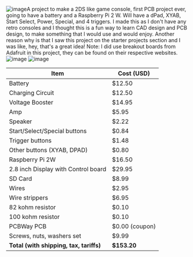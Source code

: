 ![image](https://github.com/user-attachments/assets/8a2da30a-99fa-4ba3-a478-963ce7967918)A project to make a 2DS like game console, first PCB project ever, going to have a battery and a Raspberry Pi 2 W.
Will have a dPad, XYAB, Start Select, Power, Special, and 4 triggers.
I made this as I don't have any retro consoles and I thought this is a fun way to learn CAD design and PCB design, to make something that I would use and would enjoy. Another reason why is that I saw this project on the starter projects section and I was like, hey, that's a great idea!
Note: I did use breakout boards from Adafruit in this project, they can be found on their respective websites.
![image](https://github.com/user-attachments/assets/5ef234d8-14c7-431c-abcd-b12af095f16a)
![image](https://github.com/user-attachments/assets/6d742832-7bf9-4e79-8a66-8d23bf664293)

| Item                               | Cost (USD)      |
|------------------------------------|-----------------|
| Battery                            | $12.50          |
| Charging Circuit                   | $12.50          |
| Voltage Booster                    | $14.95          |
| Amp                                | $5.95           |
| Speaker                            | $2.22           |
| Start/Select/Special buttons       | $0.84           |
| Trigger buttons                    | $1.48           |
| Other buttons (XYAB, DPAD)         | $0.80           |
| Raspberry Pi 2W                    | $16.50          |
| 2.8 inch Display with Control board| $29.95          |
| SD Card                            | $8.99           |
| Wires                              | $2.95           |
| Wire strippers                     | $6.95           |
| 82 kohm resistor                   | $0.10           |
| 100 kohm resistor                  | $0.10           |
| PCBWay PCB                         | $0.00 (coupon)  |
| Screws, nuts, washers set          | $9.99           |
| **Total (with shipping, tax, tariffs)** | **$153.20**    |
